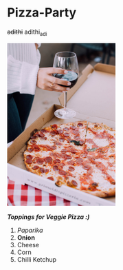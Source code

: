 # Pizza-Party
~~adithi~~
adithi<sub>adi</sub>

<img src= "https://github.com/soumya240893/Pizza-Party/blob/main/images/Pizza.jpg" width=50% height=50%>

***Toppings for Veggie Pizza :)***

  1. *Paparika*
  2. **Onion**
  3. Cheese
  4. Corn
  5. Chilli Ketchup



